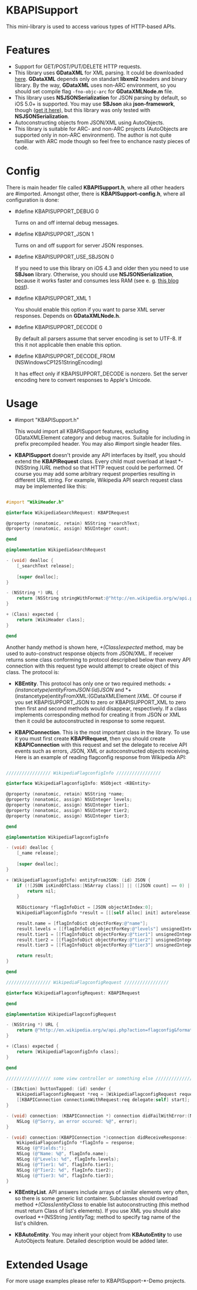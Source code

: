 KBAPISupport
============

This mini-library is used to access various types of HTTP-based APIs.

Features
========

* Support for GET/POST/PUT/DELETE HTTP requests.
* This library uses **GDataXML** for XML parsing. It could be downloaded <a href="http://code.google.com/p/gdata-objectivec-client/source/browse/#svn%2Ftrunk%2FSource%2FXMLSupport">here</a>. **GDataXML** depends only on standart **libxml2** headers and binary library. By the way, **GDataXML** uses non-ARC environment, so you should set compile flag `-fno-objc-arc` for **GDataXMLNode.m** file.
* This library uses **NSJSONSerialization** for JSON parsing by default, so iOS 5.0+ is supported. You may use **SBJson** aka **json-framework**, though (<a href="https://github.com/stig/json-framework">get it here</a>), but this library was only tested with **NSJSONSerialization**.
* Autoconstructing objects from JSON/XML using AutoObjects.
* This library is suitable for ARC- and non-ARC projects (AutoObjects are supported only in non-ARC environment). The author is not quite familliar with ARC mode though so feel free to enchance nasty pieces of code.

Config
======

There is main header file called **KBAPISupport.h**, where all other headers are #imported. Amongst other, there is **KBAPISupport-config.h**, where all configuration is done:

* \#define KBAPISUPPORT\_DEBUG 0

	Turns on and off internal debug messages.

* \#define KBAPISUPPORT\_JSON 1

	Turns on and off support for server JSON responses.

* \#define KBAPISUPPORT\_USE\_SBJSON 0

	If you need to use this library on iOS 4.3 and older then you need to use **SBJson** library. Otherwise, you should use **NSJSONSerialization**, because it works faster and consumes less RAM (see e. g. <a href="http://blog.skulptstudio.com/nsjsonserialization-vs-sbjson-performance">this blog post</a>).

* \#define KBAPISUPPORT\_XML 1

	You should enable this option if you want to parse XML server responses. Depends on **GDataXMLNode.h**.

* \#define KBAPISUPPORT\_DECODE 0

	By default all parsers assume that server encoding is set to UTF-8. If this it not applicable then enable this option.

* \#define KBAPISUPPORT\_DECODE\_FROM (NSWindowsCP1251StringEncoding)

	It has effect only if KBAPISUPPORT_DECODE is nonzero. Set the server encoding here to convert responses to Apple's Unicode.
	
Usage
=====

* \#import "KBAPISupport.h"
	
	This would import all KBAPISupport features, excluding GDataXMLElement category and debug macros. Suitable for including in prefix precompiled header. You may also #import single header files.
	
* **KBAPISupport** doesn't provide any API interfaces by itself, you should extend the **KBAPIRequest** class. Every child must overload at least *-(NSString *)URL* method so that HTTP request could be performed. Of course you may add some arbitrary request properties resulting in different URL string. For example, Wikipedia API search request class may be implemented like this:

```  objective-c

#import "WikiHeader.h"

@interface WikipediaSearchRequest: KBAPIRequest

@property (nonatomic, retain) NSString *searchText;
@property (nonatomic, assign) NSUInteger count;

@end

@implementation WikipediaSearchRequest

- (void) dealloc {
	[_searchText release];
	
	[super dealloc];
}

- (NSString *) URL {
	return [NSString stringWithFormat:@"http://en.wikipedia.org/w/api.php?action=opensearch&search=%@&limit=%d", self.searchText, self.count];
}

+ (Class) expected {
	return [WikiHeader class];
}

@end


```

Another handy method is shown here, *+(Class)expected* method, may be used to auto-construct response objects from JSON/XML. If receiver returns some class conforming to protocol descripbed below than every API connection with this request type would attempt to create object of this class. The protocol is:

* **KBEntity**. This protocol has only one or two required methods: *+(instancetype)entityFromJSON:(id)JSON* and *+(instancetype)entityFromXML:(GDataXMLElement *)XML*. Of course if you set KBAPISUPPORT\_JSON to zero or KBAPISUPPORT\_XML to zero then first and second methods would disappear, respectively. If a class implements corresponding method for creating it from JSON or XML then it could be autoconstructed in response to some request.

* **KBAPIConnection**. This is the most important class in the library. To use it you must first create **KBAPIRequest**, then you should create **KBAPIConnection** with this request and set the delegate to receive API events such as errors, JSON, XML or autoconstructed objects receiving. Here is an example of reading flagconfig response from Wikipedia API:

```  objective-c

///////////////// WikipediaFlagconfigInfo /////////////////

@interface WikipediaFlagconfigInfo: NSObject <KBEntity>

@property (nonatomic, retain) NSString *name;
@property (nonatomic, assign) NSUInteger levels;
@property (nonatomic, assign) NSUInteger tier1;
@property (nonatomic, assign) NSUInteger tier2;
@property (nonatomic, assign) NSUInteger tier3;

@end

@implementation WikipediaFlagconfigInfo

- (void) dealloc {
	[_name release];
	
	[super dealloc];
}

+ (WikipediaFlagconfigInfo) entityFromJSON: (id) JSON {
	if (![JSON isKindOfClass:[NSArray class]] || ([JSON count] == 0) || ![[JSON objectAtIndex:0] isKindOfClass:[NSDictionary class]]) {
		return nil;
	}
	
	NSDictionary *flagInfoDict = [JSON objectAtIndex:0];
	WikipediaFlagconfigInfo *result = [[[self alloc] init] autorelease];

	result.name = [flagInfoDict objectForKey:@"name"];
	result.levels = [[flagInfoDict objectForKey:@"levels"] unsignedIntegerValue];
	result.tier1 = [[flagInfoDict objectForKey:@"tier1"] unsignedIntegerValue];
	result.tier2 = [[flagInfoDict objectForKey:@"tier2"] unsignedIntegerValue];
	result.tier3 = [[flagInfoDict objectForKey:@"tier3"] unsignedIntegerValue];

	return result;	
}

@end

///////////////// WikipediaFlagconfigRequest /////////////////

@interface WikipediaFlagconfigRequest: KBAPIRequest

@end

@implementation WikipediaFlagconfigRequest

- (NSString *) URL {
	return @"http://en.wikipedia.org/w/api.php?action=flagconfig&format=json";
}

+ (Class) expected {
	return [WikipediaFlagconfigInfo class];
}

@end

///////////////// some view controller or something else /////////////////

- (IBAction) buttonTapped: (id) sender {
	WikipediaFlagconfigRequest *req = [WikipediaFlagconfigRequest request];
	[[KBAPIConnection connectionWithRequest:req delegate:self] start];
}

- (void) connection: (KBAPIConnection *) connection didFailWithError:(NSError *)error {
	NSLog (@"Sorry, an error occured: %@", error);
}

- (void) connection:(KBAPIConnection *)connection didReceiveResponse: (id <KBEntity>) response {
	WikipediaFlagconfigInfo *flagInfo = response;
	NSLog (@"Fields:");
	NSLog (@"Name: %@", flagInfo.name);
	NSLog (@"Levels: %d", flagInfo.levels);
	NSLog (@"Tier1: %d", flagInfo.tier1);
	NSLog (@"Tier2: %d", flagInfo.tier2);
	NSLog (@"Tier3: %d", flagInfo.tier3);
}


```

* **KBEntityList**. API answers include arrays of similar elements very often, so there is some generic list container. Subclasses should overload method *+(Class)entityClass* to enable list autoconstructing (this method must return Class of list's elements). If you use XML you should also overload *+(NSString *)entityTag;* method to specify tag name of the list's children.

* **KBAutoEntity**. You may inherit your object from **KBAutoEntity** to use AutoObjects feature. Detailed description would be added later.

Extended Usage
==============

For more usage examples please refer to KBAPISupport-*-Demo projects.
